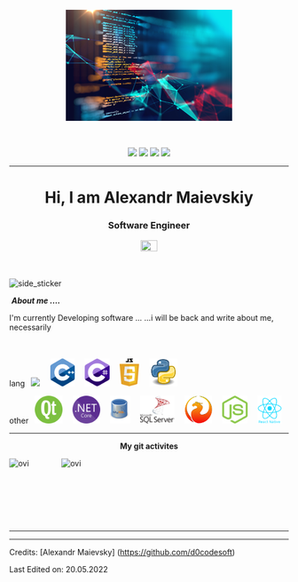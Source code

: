 
<p align="center">
    <img src="img/splashscr.jpg" height="200"/>
</p>
<br>

<p align="center">
    <img src="https://img.shields.io/badge/Age-43-blue" />
    <img src="https://img.shields.io/badge/Focus-Machine%20Learning-brightgreen" />
    <img src="https://img.shields.io/badge/Lives-Ukraine-success" />
    <img src="https://img.shields.io/badge/Languages-Ukrain%20%26%20English%20%26%20Russian-brightgreen" />
</p>
<hr>
<h1 align="center">Hi, I am Alexandr Maievskiy </h1>
<h3 align="center">Software Engineer</h3>
<p align="center">
    <a href = "mailto: system.dcode@gmail.com"><img align="center" src="https://seeklogo.com/images/M/mail-icon-logo-28FE0635D0-seeklogo.com.png" height="20" width="30" /></a>
</p>
</p>

<br><br>
<img align="center" width=200px height=200px alt="side_sticker" src="https://media.giphy.com/media/pOEbLRT4SwD35IELiQ/giphy.gif" />

&nbsp;***About me ....***

I'm currently Developing software ...
...i will be back and write about me, necessarily
<br><br><br>

<p align="left">
    lang
    <code> <img height="50" src="img/packal.svg"> </code>
    <code> <img height="50" src="img/logocplus.svg"> </code>
    <code> <img height="50" src="img/logocsharp.svg"> </code>
    <code> <img height="50" src="img/logojavascript.svg"> </code>
    <code> <img height="50" src="img/logopython.svg"> </code>
</p>
<p align="left">
    other
    <code> <img height="50" src="img/logoqt.svg"> </code>
    <code> <img height="50" src="img/logonetcore.svg"> </code>
    <code> <img height="50" src="img/logomysql.svg"> </code>
    <code> <img height="50" src="img/logomssql.svg"> </code>
    <code> <img height="50" src="img/logofirebird.svg"> </code>
    <code> <img height="50" src="img/logonodejs.svg"> </code>
    <code> <img height="50" src="img/logoreactnative.png"> </code>
</p>
<hr>
<p align="center">
    <b>My git activites</b></p>

<p><img align="left" src="https://github-readme-stats.vercel.app/api/top-langs?username=d0codesoft&show_icons=true&locale=en&layout=compact&theme=chartreuse-dark" alt="ovi" /></p>
<p>&nbsp;<img align="right" src="https://github-readme-stats.vercel.app/api?username=d0codesoft&show_icons=true&locale=en&theme=chartreuse-dark" alt="ovi" width="410" /></p>
<br><br><br><br><br>

<hr>


-----
Credits: [Alexandr Maievsky] (https://github.com/d0codesoft)

Last Edited on: 20.05.2022
